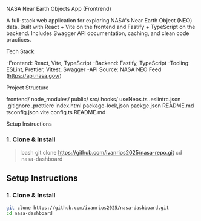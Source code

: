 NASA Near Earth Objects App (Frontrend)

A full-stack web application for exploring NASA's Near Earth Object (NEO) data. Built with React + Vite on the frontend and Fastify + TypeScript on the backend. Includes Swagger API documentation, caching, and clean code practices.

Tech Stack

-Frontend: React, Vite, TypeScript
-Backend: Fastify, TypeScript
-Tooling: ESLint, Prettier, Vitest, Swagger
-API Source: NASA NEO Feed (https://api.nasa.gov/)

Project Structure

frontend/
node_modules/
public/
src/
hooks/
useNeos.ts
.eslintrc.json
.gitignore
.prettierc
index.html
package-lock,json
packge.json
README.md
tsconfig.json
vite.config.ts
README.md

Setup Instructions

### 1. Clone & Install

> bash
> git clone https://github.com/ivanrios2025/nasa-repo.git
> cd nasa-dashboard

## Setup Instructions

### 1. Clone & Install

```bash
git clone https://github.com/ivanrios2025/nasa-dashboard.git
cd nasa-dashboard
```
